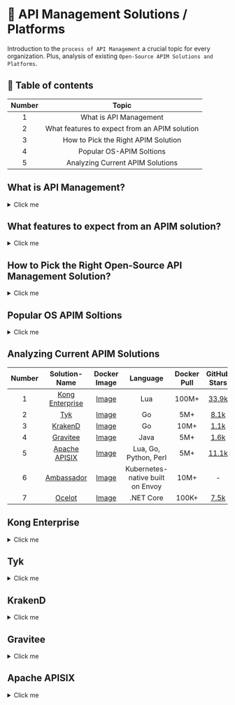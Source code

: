 # 🧐 API Management Solutions / Platforms
Introduction to the `process of API Management` a crucial topic for every organization. Plus, analysis of existing `Open-Source APIM Solutions and Platforms`.

🦦 Table of contents
--------------------
| Number | Topic  |
| :-----: | :-: |
| 1 | What is API Management |
| 2 | What features to expect from an APIM solution |
| 3 | How to Pick the Right APIM Solution |
| 4 | Popular OS-APIM Soltions |
| 5 | Analyzing Current APIM Solutions |

## What is API Management?

<details>
<summary>Click me</summary>
<br/>

```Console
API management is the process of:
$ Building
$ Publishing
$ Securing
$ Versioning
$ Observing
$ Scaling
$ Cataloging
$ Retiring APIs
```

</details>

## What features to expect from an APIM solution?

<details>
<summary>Click me</summary>
<br/>

An API management solution is a SaaS or PaaS product at the end of the day, aiming at making APIM process easier and more efficient. But, every Open-Source APIM Solution or Platform tool out there has specific requirements and implementation limitations. Here we will list some of these popular features.

```Console
$ API Gateway
- [1] Handles the routing and management for all your APIs through policies that can be applied to individual APIs 
or a set of APIs.
- [2] rate-limiting: general-purpose capability to protect one’s information system from DDoS attacks.
- [3] Complex rate-limiting: e.g. for Billing
When a business is to sell data, they might sell them based on volume consumption. A central-access-point 
aka API Gateway suits complex distributed architectures that rely on several services to serve the required data 
and can reliably measure and charge usage.
```

```Console
$ API Portal
- User interfaces models for API "Management / Publishing / Documenting" which serves as a self-service hub for 
developers to gain access / introduced to avaliable APIs and other resources needed for consuming them.
```

```Console
$ API Dashboard
- Where you can observe API usage, view key API metrics, and manage a variety of API analytics.
```

```Console
$ API Catalog
- Organizing, cataloging, indexing, and presenting all the public and private APIs that are used in an 
organization.
```

```Console
$ API Builder
- Enable the use of low-code / no-code tools to design, build, integrate, and deploy APIs.
```

</details>

## How to Pick the Right Open-Source API Management Solution?

<details>
<summary>Click me</summary>
<br/>

```Console
$ [1] Features: 
The foremost factor to consider is the features provided from the APIMP.
Every OS-APIMP tool has specific requirements and implementation limitations.
So, performing a comparison in terms of your technical and non-technical requirements can be really helpful.
```

```Console
$ [2] Deployment Complexity:
Some gateways require:
- single-node while others run on multiple-nodes.
- many databases to operate, which can be a complicated thing to manage.
So, deployment-complexity is our second factor for finding the right OS-APIM.
```

```Console
$ [3] On-Premise vs Cloud hosted:
- On-Premise: can add more time to the deployment and maintenance process.
- Cloud-hosted: can introduce more latency due to the extra-hop and even lower down the availability
of your service when the vendor goes down.
Analyzing the pros and cons of both the options to determine which open-source API management tool to embrace
can also be a profitable idea.
```

```Console
$ [4] Community Support:
Having an idea of the type of community support each API management open source tool needs also helps in 
choosing the right one. The larger and active a community is, the higher are the chances of receiving 
updates and solutions to your queries; ultimately resulting in a better experience.
```

</details>

## Popular OS APIM Soltions

<details>
<summary>Click me</summary>
<br/>

```Console
$ Apache APISIX
$ Kong Enterprise
$ Gravitee.io
$ Tyk.io
$ KrakenD
$ Ambassador
$ Ocelet
```

```Console
I checked the following and they don't seem good candidates:
According to their Docker pull numbers and stars
$ API Umbrella
$ APIman.io
$ WSO2 API Manager
$ Fusio
$ Apigility
$ SwaggerHub
$ API Axle
$ IBM Bluemix API
$ Repose
$ SnapLogic Enterprise Integration Cloud
$ DreamFactory
$ 3Scale
$ Gloo Edge
$ Akana
$ Mashery
$ Azure
```

</details>

## Analyzing Current APIM Solutions
| Number | Solution-Name | Docker Image | Language | Docker Pull | GitHub Stars |
| :-----: | :-: | :-: | :-: | :-: | :-: |
| 1 | [Kong Enterprise](https://konghq.com/) | [Image](https://hub.docker.com/_/kong) | Lua | 100M+ | [33.9k](https://github.com/Kong/kong) |
| 2 | [Tyk](https://tyk.io/) | [Image](https://hub.docker.com/r/tykio/tyk-gateway) | Go | 5M+ | [8.1k](https://github.com/TykTechnologies/tyk) |
| 3 | [KrakenD](https://www.krakend.io/) | [Image](https://hub.docker.com/r/devopsfaith/krakend) | Go | 10M+ | [1.1k](https://github.com/krakendio/krakend-ce) |
| 4 | [Gravitee](https://www.gravitee.io/) | [Image](https://hub.docker.com/r/graviteeio/management-api) | Java | 5M+ | [1.6k](https://github.com/gravitee-io/gravitee-api-management) |
| 5 | [Apache APISIX](https://apisix.apache.org/) | [Image](https://hub.docker.com/r/apache/apisix) | Lua, Go, Python, Perl | 5M+ | [11.1k](https://github.com/apache/apisix) |
| 6 | [Ambassador](https://www.getambassador.io/) | [Image](https://hub.docker.com/r/datawire/ambassador) | Kubernetes-native built on Envoy  | 10M+ | - |
| 7 | [Ocelot](https://learn.microsoft.com/en-us/dotnet/architecture/microservices/multi-container-microservice-net-applications/implement-api-gateways-with-ocelot) | [Image](https://hub.docker.com/r/datawire/ambassador) | .NET Core  | 100K+ | [7.5k](https://github.com/ThreeMammals/Ocelot) |


## Kong Enterprise

<details>
<summary>Click me</summary>
<br/>

| Solution-Name | Docker Image | Language | Docker Pull | GitHub Stars |
| :-: | :-: | :-: | :-: | :-: |
| [Kong Enterprise](https://konghq.com/) | [Image](https://hub.docker.com/_/kong) | Lua | 100M+ | [33.9k](https://github.com/Kong/kong) |
  
# Kong quick summary

```Console
Why Kong Enterprise ?
$ Popular 100M+ Docker Pull, open-source, and advanced cloud-native API gateway built for universal deployment. 
$ Run on any platform. 
$ Written in Lua programming language and supports hybrid and multi-cloud infrastructure.
$ Optimized for microservices and distributed architectures.
$ At its core, Kong is built for high performance, extensibility, and portability. 
$ Kong is also lightweight, fast, and scalable. 
$ Supports declarative configuration without a database, using in-memory storage only, and native Kubernative CRDs.
$ Kong features: 
- Load balancing (with different algorithms). 
- Logging.
- Authentication (support for OAuth2.0)
- Rate-limiting
- Transformations
- Live monitoring
- Service discovery
- Caching
- Failure detection and recovery
- Clustering. Most importantly, Kong supports the clustering of nodes and serverless functions.
$ Supports the configuration of proxies for your services, and serve them over SSL, or use WebSockets. 
$ Can load balance traffic through replicas of your upstream services. 
$ Can monitor the availability of your services, and adjust its load balancing accordingly.
$ Additionally, Kong ships with a command-line interface that allows you to manage a Kong cluster from the command line. 
$ Kong is highly extensible using plugins and different kinds of integrations. It can be managed with its RESTful API for maximum flexibility.
```

# Kong detailed analysis "DB-less mode" - [deployed](http://registry.sreboy.com/)

```Console
*** We have three routes for our gateway
$ /quotes >>> quotes-service
$ /jokes >>> jokes-service
$ /random >>> loadbalancer "One of the randomizer servers"
*** You can not make more than 10 requests/minute to any endpoint
```

### Why Dbless mode
```Console
*** Kong has DB mode "Cassandra, Postgresql" and Dbless mode "kong-config/kong.yaml"
$ In Dbless mode you can version control your configuration files "I saw it as a plus"
$ Note: Some plugins still doesn't support dbless mode and require DB mode tho
```

![kong_detailed_analysis](https://user-images.githubusercontent.com/116031573/214587039-403ec2ab-98cb-4ed1-8d55-1701d60cfb23.png)


### In this [example](https://github.com/ZiadMansourM/OS-APIM/tree/main/kong), we have three services:
  - Quotes Service
  - Jokes Service
  - Randomizer Service "Load balance between two containers"
 
```Console
(venv) ziadh@Ziads-MacBook-Air kong % tree -I venv -I pics -I diagrams -I go.sum   
.
├── README.md
├── docker-compose.yml
├── jokes-service
│   ├── Dockerfile
│   ├── go.mod
│   └── main.go
├── kong-config
│   └── kong.yaml
├── quotes-service
│   ├── Dockerfile
│   ├── go.mod
│   └── main.go
└── randomizer-service
    ├── server-one
    │   ├── Dockerfile
    │   ├── go.mod
    │   └── main.go
    └── server-two
        ├── Dockerfile
        ├── go.mod
        └── main.go

6 directories, 15 files
```


## 🐳 docker-compose

```yaml
version: '3.7'

services:
  kong:
    image: kong:3.1.1-alpine
    hostname: kong
    container_name: kong
    environment:
      KONG_DATABASE: "off"
      KONG_PROXY_ACCESS_LOG: "/dev/stdout"
      KONG_ADMIN_ACCESS_LOG: "/dev/stdout"
      KONG_PROXY_ERROR_LOG: "/dev/stderr"
      KONG_ADMIN_ERROR_LOG: "/dev/stderr"
      KONG_ADMIN_LISTEN: "0.0.0.0:8001, 0.0.0.0:8444 ssl"
      KONG_DECLARATIVE_CONFIG: "/opt/kong/kong.yaml"
    command: "kong start"
    ports:
      - "8000:8000" # incoming HTTP traffic
      - "8443:8443" # incoming HTTPS traffic
      - "8001:8001" # Admin API HTTP
      - "8444:8444" # Admin API HTTPS
    volumes:
      - ./kong-config:/opt/kong
    depends_on:
      - quotes
      - jokes 
      - random-one
      - random-two
  quotes:
    build:
      context: quotes-service/
      dockerfile: Dockerfile
  jokes:
    build:
      context: jokes-service/
      dockerfile: Dockerfile
  random-one:
    build:
      context: randomizer-service/server-one
      dockerfile: Dockerfile
  random-two:
    build:
      context: randomizer-service/server-two
      dockerfile: Dockerfile
```

## 🦍 Kong configuration file "/kong-config/kong.yaml"

```yaml
_format_version: "2.1"
_transform: true

services:
  - name: quotes-service
    url: http://quotes:3000
    routes:
      - name: quotes-service-routes
        paths:
          - /quotes
        strip_path: true
  - name: jokes-service
    url: http://jokes:3000
    routes:
      - name: jokes-service-routes
        paths:
          - /jokes
        strip_path: true
  - name: randomizer-service
    host: randomizer-upstream
    protocol: http
    routes:
      - name: randomizer-service-routes
        paths:
          - /random
        strip_path: true

upstreams:
  - name: randomizer-upstream
    targets:
      - target: random-one:3000
        weight: 100
      - target: random-two:3000
        weight: 100

plugins:
  - name: rate-limiting
    config:
      minute: 10
      policy: local
```

## Kong Gateway Router in action - [try-quotes](http://registry.sreboy.com/quotes) - [try-jokes](http://registry.sreboy.com/jokes)

Quotes Service |  Jokes Service
:--:|:--:
![quotes](https://user-images.githubusercontent.com/116031573/214593294-401b6b5d-ac03-49d9-9d1b-daef4477cb37.png)  |  ![jokes](https://user-images.githubusercontent.com/116031573/214593334-7fa42c94-0b1e-4d31-bba7-c22fced5253c.png)


## Kong load-balancer in action - [try-it](http://registry.sreboy.com/random)

Server One |  Server Two
:--:|:--:
![server-one](https://user-images.githubusercontent.com/116031573/214591408-f125b466-38bf-420c-8e3e-5cb93afa4e82.png)  |  ![server-two](https://user-images.githubusercontent.com/116031573/214591454-7b1f543a-ee5d-4efa-ae18-b03690b9a5da.png)

## Kong Rate Limiter in action - [try-it](http://registry.sreboy.com/random)


<img width="1440" alt="kong-rate-limit" src="https://user-images.githubusercontent.com/116031573/214588034-19f9de77-a758-43dc-a0f5-3b19a90caf75.png">


## Kong Plugin Hub - [link](https://docs.konghq.com/hub/) - [custom-plugins](https://docs.konghq.com/gateway/latest/plugin-development/)
```Console
*** Kong has these functionality-categories of Plugins:
$ Authentication - "Basic Authentication, JWT, OAuth 2.0, ...etc".
$ Security - "CORS, Bot detection, IP Restriction, ...etc".
$ Traffic Control - "Proxy Cache, Rate Limiting, Request Size Limiting, ...etc".
$ Serverless - "AWS Lambda, Azure Functions, ...etc".
$ Analytics & Monitoring - "Datadog, Prometheus, OpenTelemetry".
$ Transformations - "gRPC-gateway, gRPC-Web, ...etc".
$ Logging - "File Log, HTTP Log, Loggy, ...etc".
$ Deployment - "AWS, Azure, KongMap".
*** Also Plugins are categorized on:
$ Free.
$ Plus.
$ Enterprise.
```

## How to include a plugin e.g. [Request Size Limiting](https://docs.konghq.com/hub/kong-inc/request-size-limiting/) plugin
Such a super important plugin is strongly encouraged to be enabled for any Service added to Kong Gateway to prevent a DOS (Denial of Service) attack. You can add it by only appending those lines to Kong.yaml file in case you are using Dbless mode or view [other-example-confg](https://docs.konghq.com/hub/kong-inc/request-size-limiting/#example-config):
```yaml
plugins:
- name: request-size-limiting
  service: SERVICE_NAME|SERVICE_ID
  config: 
    allowed_payload_size: 128
    require_content_length: false
```

### Sadly the Kong [DevPortal](https://docs.konghq.com/gateway/latest/kong-enterprise/dev-portal/) is only included in [Enterprise edition](https://konghq.com/pricing).

## ToDo
- [ ] Enable [Kong Manger](https://docs.konghq.com/gateway/latest/kong-manager/) GUI.

</details>


## Tyk

<details>
<summary>Click me</summary>
<br/>

| Language | Docker Pull |
| :-----: | :-: |
| Go | 5M+ |

```Console
Why Tyk ?
$ Tyk (pronounced Taik) is an open-source, powerful, lightweight, and fully-featured API gateway.
$ Written from the ground up using the Go programming language. 
$ It is cloud-native, highly performant with an easily extensible and pluggable architecture based on open standards.
$ Tyk can run independently and only requires Redis as a data store. 
$ Allows users to securely publish and manage a variety of services including:
- legacy
- REST
- GraphQL
$ Baked with so many features which include a variety of: 
- Authentication methods
- Quotas
- Rate-limiting
- Version control
- Notifications and events
- Monitoring, and analytics
$ Supports service discovery, on-the-fly transforms, and virtual endpoints.
$ Allows for creating mock out APIs before release.
$ Tyk also supports API documentation and offers an:
- API Developer portal, a CMS-like system where you can publish your managed APIs and third-party developers 
sign up, enroll to your APIs, and can manage their own keys.
$ Importantly, there is only one version of the Tyk API Gateway and it is 100% Open Source. 
- Whether you are a Community Edition user or an enterprise user, you get the same API Gateway. It ships with all possible
parts required for full usability, with no feature lockout and no black box. With Tyk, you get to 
know exactly how your data is being processed.
```

</details>

## KrakenD

<details>
<summary>Click me</summary>
<br/>

| Language | Docker Pull |
| :-----: | :-: |
| Go | 10M+ |

```Console
Why KrakenD ?
$ Written in Go.
$ Built with performance in mind. KrakenD is a high performance open-source, simple, and pluggable API gateway.
$ Designed with stateless architecture. 
$ Can run everywhere and requires no database to run. 
$ Has a simple configuration and supports unlimited endpoints and backends.
$ KrakenD features:
- Monitoring
- Caching
- User quota
- Rate limiting
- Quality of service (concurrent calls, circuit breaker, and grained timeout) 
- Transformation
- Aggregation, merge sources 
- Filtering (whitelisting and blacklisting)
- Decoding. 
$ KrakenD offers proxy features such as: 
- Load balancing
- Protocol translation
- Oauth
- Security features such as SSL and security policies.
$ You can configure the API gateway behavior by hand or using the KrakenDesigner, a GUI that allows you visually 
design your API from scratch or resume an existing one. 
$ Furthermore, KrakenD’s extensible architecture allows for adding additional functionalities, plug-ins, 
embedded scripts, and middlewares without modifying its source code.
```

</details>

## Gravitee

<details>
<summary>Click me</summary>
<br/>
  
| Language | Docker Pull |
| :-----: | :-: |
| Java | 5M+ |

```Console
Why Gravitee ?
$ Java-based, easy-to-use API management platform that helps organizations to secure, publish, analyze, and document their APIs. 
$ Comes with three major modules, which are:
- [1] API Management (APIM): an open-source, simple yet powerful, flexible, lightweight, and blazing-fast API management (APIM) solution 
designed to give your organization full control over who accesses your APIs, when, and how.
- [2] Access Management (AM): a flexible, lightweight, versatile, and easy-to-use Open Source Identity And Access Management solution. 
It is based on OAuth2/OpenID Connect protocols and acts as an identity provider broker. It features a centralized Authentication 
and Authorization Service to secure your applications and your APIs.
- [3] Alert Engine (AE): a module that allows users to configure alerts and receive notifications to easily and efficiently monitor 
their API platform. It supports multi-channel notifications and suspicious behavior detection, and more.
$ Gravitee.io ships with Cockpit: 
Tool that helps you design your APIs and publishes them across all your environments with fully-featured multi-tenancy support. 
It enables you to scale your Gravitee.io deployment from the platform itself. And graviteeio-cli, a simple command-line tool used 
to manage the Gravitee.io eco-system.
```

</details>

## Apache APISIX

<details>
<summary>Click me</summary>
<br/>
  
</details>
